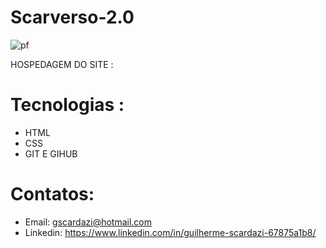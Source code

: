 # Scarverso-2.0
![pf](https://user-images.githubusercontent.com/112108655/192118222-de457425-0584-440a-b23b-83f959d87a59.png)

HOSPEDAGEM DO SITE : 
# Tecnologias :
- HTML
- CSS
- GIT E GIHUB
# Contatos:
- Email: gscardazi@hotmail.com
- Linkedin: https://www.linkedin.com/in/guilherme-scardazi-67875a1b8/


